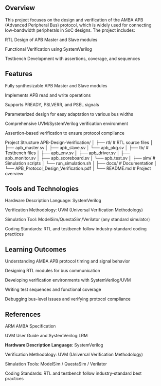 ## Overview

This project focuses on the design and verification of the AMBA APB (Advanced Peripheral Bus) protocol, which is widely used for connecting low-bandwidth peripherals in SoC designs. The project includes:

RTL Design of APB Master and Slave modules

Functional Verification using SystemVerilog

Testbench Development with assertions, coverage, and sequences

## Features

Fully synthesizable APB Master and Slave modules

Implements APB read and write operations

Supports PREADY, PSLVERR, and PSEL signals

Parameterized design for easy adaptation to various bus widths

Comprehensive UVM/SystemVerilog verification environment

Assertion-based verification to ensure protocol compliance

Project Structure
APB-Design-Verification/
│
├── rtl/                # RTL source files
│   ├── apb_master.sv
│   ├── apb_slave.sv
│   └── apb_pkg.sv
│
├── tb/                 # Testbench files
│   ├── apb_env.sv
│   ├── apb_driver.sv
│   ├── apb_monitor.sv
│   ├── apb_scoreboard.sv
│   └── apb_test.sv
│
├── sim/                # Simulation scripts
│   └── run_simulation.sh
│
├── docs/               # Documentation
│   └── APB_Protocol_Design_Verification.pdf
│
└── README.md           # Project overview

## Tools and Technologies

Hardware Description Language: SystemVerilog

Verification Methodology: UVM (Universal Verification Methodology)

Simulation Tool: ModelSim/QuestaSim/Verilator (any standard simulator)

Coding Standards: RTL and testbench follow industry-standard coding practices


## Learning Outcomes

Understanding AMBA APB protocol timing and signal behavior

Designing RTL modules for bus communication

Developing verification environments with SystemVerilog/UVM

Writing test sequences and functional coverage

Debugging bus-level issues and verifying protocol compliance

## References

ARM AMBA Specification

UVM User Guide and SystemVerilog LRM



__Hardware Description Language__: SystemVerilog

Verification Methodology: UVM (Universal Verification Methodology)

Simulation Tools: ModelSim / QuestaSim / Verilator

Coding Standards: RTL and testbench follow industry-standard best practices
